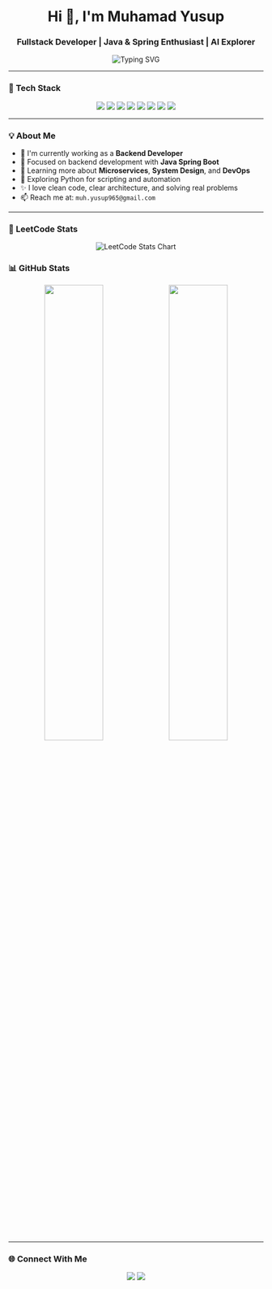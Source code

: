 <h1 align="center">Hi 👋, I'm Muhamad Yusup</h1>
<h3 align="center">Fullstack Developer | Java & Spring Enthusiast | AI Explorer</h3>

<p align="center">
  <img src="https://readme-typing-svg.demolab.com?font=Fira+Code&pause=1000&color=36BCF7&center=true&vCenter=true&width=435&lines=I+build+robust+backends+%26+clean+frontends;Java+%7C+Spring+%7C+Vue+%7C+NestJS+%7C+Python;Always+learning%2C+always+building" alt="Typing SVG" />
</p>

---

### 🚀 Tech Stack

<p align="center">
  <img src="https://img.shields.io/badge/Java-ED8B00?style=for-the-badge&logo=openjdk&logoColor=white" />
  <img src="https://img.shields.io/badge/Spring%20Boot-6DB33F?style=for-the-badge&logo=spring-boot&logoColor=white" />
  <img src="https://img.shields.io/badge/Vue.js-35495E?style=for-the-badge&logo=vue.js&logoColor=4FC08D" />
  <img src="https://img.shields.io/badge/NestJS-E0234E?style=for-the-badge&logo=nestjs&logoColor=white" />
  <img src="https://img.shields.io/badge/Python-3670A0?style=for-the-badge&logo=python&logoColor=ffdd54" />
  <img src="https://img.shields.io/badge/MySQL-00758F?style=for-the-badge&logo=mysql&logoColor=white" />
  <img src="https://img.shields.io/badge/PostgreSQL-336791?style=for-the-badge&logo=postgresql&logoColor=white" />
  <img src="https://img.shields.io/badge/MongoDB-4EA94B?style=for-the-badge&logo=mongodb&logoColor=white" />
</p>

---

### 💡 About Me

- 🔭 I'm currently working as a **Backend Developer**
- 💼 Focused on backend development with **Java Spring Boot**
- 🌱 Learning more about **Microservices**, **System Design**, and **DevOps**
- 🧠 Exploring Python for scripting and automation
- ✨ I love clean code, clear architecture, and solving real problems
- 📫 Reach me at: `muh.yusup965@gmail.com`

---

### 🧠 LeetCode Stats

<p align="center">
  <img src="https://leetcard.jacoblin.cool/yusup-dev?ext=chart&theme=dark" alt="LeetCode Stats Chart" />
</p>

### 📊 GitHub Stats

<p align="center">
  <img width="48%" src="https://github-readme-stats.vercel.app/api?username=yusup-dev&show_icons=true&theme=tokyonight" />
  <img width="48%" src="https://github-readme-streak-stats.herokuapp.com?user=yusup-dev&theme=tokyonight" />
</p>

---

### 🌐 Connect With Me

<p align="center">
  <a href="https://linkedin.com/in/yusup-dev"><img src="https://img.shields.io/badge/LinkedIn-0077B5?style=for-the-badge&logo=linkedin&logoColor=white" /></a>
  <a href="https://instagram.com/yusup_dev"><img src="https://img.shields.io/badge/Instagram-E4405F?style=for-the-badge&logo=instagram&logoColor=white" /></a>
</p>
